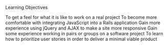 Learning Objectives

To get a feel for what it is like to work on a real project
To become more comfortable with integrating JavaScript into a Rails application
Gain more experience using jQuery and AJAX to make a site more responsive
Gain some experience working in pairs or groups on a software project
To learn how to prioritize user stories in order to deliver a minimal viable product
